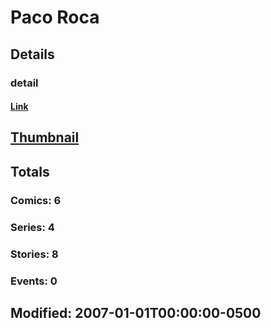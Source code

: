 # Paco  Roca 
## Details
### detail
#### [Link](http://marvel.com/comics/creators/1427/paco_roca?utm_campaign=apiRef&utm_source=225578a89fc76f3d20fbffda5d17a88d)
## [Thumbnail](http://i.annihil.us/u/prod/marvel/i/mg/f/70/4bb7c6ad64e7c.jpg)
## Totals
### Comics: 6
### Series: 4
### Stories: 8
### Events: 0
## Modified: 2007-01-01T00:00:00-0500
